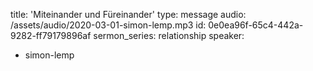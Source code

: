 title: 'Miteinander und Füreinander'
type: message
audio: /assets/audio/2020-03-01-simon-lemp.mp3
id: 0e0ea96f-65c4-442a-9282-ff79179896af
sermon_series: relationship
speaker:
  - simon-lemp
